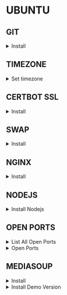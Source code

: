 # UBUNTU

## GIT
<details>
<summary>Install</summary>
            
```bash
sudo apt-get install git -y
```

</details>

## TIMEZONE
<details>
<summary>Set timezone</summary>
            
https://linuxize.com/post/how-to-set-or-change-timezone-on-ubuntu-18-04/
            
```bash
timedatectl
ls -l /etc/localtime
cat /etc/timezone
timedatectl list-timezones          # Asia/Ho_Chi_Minh
sudo timedatectl set-timezone Asia/Ho_Chi_Minh
timedatectl
```

</details>

## CERTBOT SSL
<details>
<summary>Install</summary>
            
https://www.digitalocean.com/community/tutorials/how-to-install-nginx-on-ubuntu-18-04#step-5-setting-up-server-blocks-(recommended)

https://www.digitalocean.com/community/tutorials/how-to-secure-nginx-with-let-s-encrypt-on-ubuntu-18-04
            
```bash
sudo snap install core; sudo snap refresh core
sudo snap install --classic certbot
sudo ln -s /snap/bin/certbot /usr/bin/certbot
sudo certbot --nginx
sudo certbot certonly --nginx
```

</details>

## SWAP
<details>
<summary>Install</summary>
            
https://www.digitalocean.com/community/tutorials/how-to-add-swap-space-on-ubuntu-18-04
            
```bash
# find best size for swapfile
sudo swapon --show
free -h
df -h

# create swapfile
sudo fallocate -l 1G /swapfile
ls -lh /swapfile
sudo chmod 600 /swapfile
ls -lh /swapfile
sudo mkswap /swapfile
sudo swapon /swapfile
sudo swapon --show

# keep swapfile after reboot
sudo cp /etc/fstab /etc/fstab.bak
echo '/swapfile none swap sw 0 0' | sudo tee -a /etc/fstab

# optimise swapfile
cat /proc/sys/vm/swappiness
sudo sysctl vm.swappiness=10

cat /proc/sys/vm/vfs_cache_pressure
sudo sysctl vm.vfs_cache_pressure=50
```

### /etc/sysctl.conf

```bash
# keep at reboot
vm.swappiness=10
vm.vfs_cache_pressure=50
```

</details>

## NGINX
<details>
<summary>Install</summary>
            
https://www.digitalocean.com/community/tutorials/how-to-install-nginx-on-ubuntu-18-04
            
```bash
sudo apt update
sudo apt install nginx
sudo ufw app list
sudo ufw allow 'Nginx Full'
sudo ufw status
systemctl status nginx
sudo ufw enable
```

```bash
sudo chown -R www-data:www-data ./

# Directories 775 (for all parent levels)
sudo chmod 755 ../      

# Files 644
sudo chmod 644 ./*
```

</details>


## NODEJS
<details>
<summary>Install Nodejs</summary>
            
https://blog.csdn.net/cgs1999/article/details/89703649
            
```bash
sudo apt-get update

# Ubuntu 16.04
# sudo apt-get install -y python-software-properties software-properties-common

# Ubuntu 18.04
sudo apt-get install -y software-properties-common

sudo add-apt-repository ppa:chris-lea/node.js
sudo apt-get update

# Ubuntu 16.04
#sudo apt-get install nodejs
#sudo apt install nodejs-legacy
#sudo apt install npm

# Ubuntu 18.04
sudo apt-get install nodejs
sudo apt install libssl1.0-dev nodejs-dev node-gyp npm

sudo npm config set registry https://registry.npm.taobao.org
sudo npm config list

sudo npm install n -g
sudo n stable

sudo node -v
sudo npm -v
```

</details>

## OPEN PORTS
<details>
<summary>List All Open Ports</summary>
            
https://websiteforstudents.com/find-all-open-ports-listening-ports-on-ubuntu-18-04-16-04/
            
```bash
sudo netstat -tnlp | grep :22
```

</details>

<details>
<summary>Open Ports</summary>
            
https://linuxconfig.org/how-to-open-allow-incoming-firewall-port-on-ubuntu-18-04-bionic-beaver-linux
            
```bash
# Open incoming TCP port 10000 to any source IP address:
sudo ufw allow from any to any port 10000 proto tcp

# Open incoming TCP ports 20 and 21 from any source, such as when running FTP server:
sudo ufw allow from any to any port 20,21 proto tcp
```

</details>

## MEDIASOUP

<details>
<summary>Install</summary>

https://www.programmersought.com/article/82351046329/

```bash
sudo apt-get install git -y
sudo npm install mediasoup
sudo npm install mediasoup-client

```

</details>

<details>
<summary>Install Demo Version</summary>

https://www.programmersought.com/article/82351046329/

```bash
git clone https://github.com/versatica/mediasoup-demo.git
cd mediasoup-demo/server
npm install
cp config.example.js config.js      # edit config file
cd mediasoup-demo/app
npm install
npm install -g gulp-cli
cd mediasoup-demo/server
node server.js

# run in a separate terminal
cd mediasoup-demo/app   
gulp live
```

- Server in https://{ip}:3000/ 

</details>
